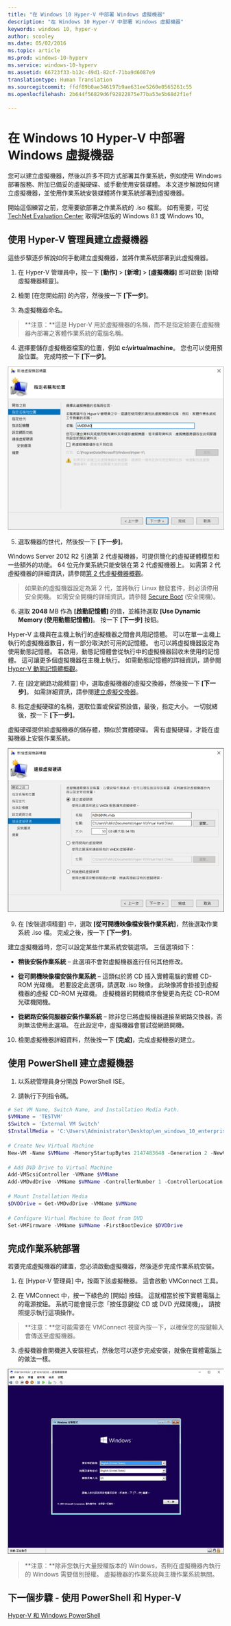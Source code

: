 ```yaml
---
title: "在 Windows 10 Hyper-V 中部署 Windows 虛擬機器"
description: "在 Windows 10 Hyper-V 中部署 Windows 虛擬機器"
keywords: windows 10, hyper-v
author: scooley
ms.date: 05/02/2016
ms.topic: article
ms.prod: windows-10-hyperv
ms.service: windows-10-hyperv
ms.assetid: 66723f33-b12c-49d1-82cf-71ba9d6087e9
translationtype: Human Translation
ms.sourcegitcommit: ffdf89b0ae346197b9ae631ee5260e0565261c55
ms.openlocfilehash: 2b644f56829d6f92822875e77ba53e5b68d2f1ef

---
```


# 在 Windows 10 Hyper-V 中部署 Windows 虛擬機器

您可以建立虛擬機器，然後以許多不同方式部署其作業系統，例如使用 Windows 部署服務、附加已備妥的虛擬硬碟、或手動使用安裝媒體。 本文逐步解說如何建立虛擬機器，並使用作業系統安裝媒體將作業系統部署到虛擬機器。

開始這個練習之前，您需要欲部署之作業系統的 .iso 檔案。 如有需要，可從 [TechNet Evaluation Center](http://www.microsoft.com/en-us/evalcenter/) 取得評估版的 Windows 8.1 或 Windows 10。

## 使用 Hyper-V 管理員建立虛擬機器
這些步驟逐步解說如何手動建立虛擬機器，並將作業系統部署到此虛擬機器。

1. 在 Hyper-V 管理員中，按一下 **[動作]** > **[新增]** > **[虛擬機器]** 即可啟動 [新增虛擬機器精靈]。

2. 檢閱 [在您開始前] 的內容，然後按一下 **[下一步]**。 

3. 為虛擬機器命名。
  > **注意︰**這是 Hyper-V 用於虛擬機器的名稱，而不是指定給要在虛擬機器內部署之客體作業系統的電腦名稱。

4. 選擇要儲存虛擬機器檔案的位置，例如 **c:\virtualmachine**。 您也可以使用預設位置。 完成時按一下 **[下一步]**。
    
  ![](media/new_vm_upd.png)

5. 選取機器的世代，然後按一下 **[下一步]**。  

  Windows Server 2012 R2 引進第 2 代虛擬機器，可提供簡化的虛擬硬體模型和一些額外的功能。 64 位元作業系統只能安裝在第 2 代虛擬機器上。 如需第 2 代虛擬機器的詳細資訊，請參閱[第 2 代虛擬機器概觀](https://technet.microsoft.com/en-us/library/dn282285.aspx)。
  
  > 如果新的虛擬機器設定為第 2 代，並將執行 Linux 散發套件，則必須停用安全開機。 如需安全開機的詳細資訊，請參閱 [Secure Boot](https://technet.microsoft.com/en-us/library/dn486875.aspx) (安全開機)。

6. 選取 **2048** MB 作為 **[啟動記憶體]** 的值，並維持選取 **[Use Dynamic Memory (使用動態記憶體)]**。 按一下 **[下一步]** 按鈕。  

  Hyper-V 主機與在主機上執行的虛擬機器之間會共用記憶體。 可以在單一主機上執行的虛擬機器數目，有一部分取決於可用的記憶體。 也可以將虛擬機器設定為使用動態記憶體。 若啟用，動態記憶體會從執行中的虛擬機器回收未使用的記憶體。 這可讓更多個虛擬機器在主機上執行。 如需動態記憶體的詳細資訊，請參閱 [Hyper-V 動態記憶體概觀](https://technet.microsoft.com/en-us/library/hh831766.aspx)。

7. 在 [設定網路功能精靈] 中，選取虛擬機器的虛擬交換器，然後按一下 **[下一步]**。 如需詳細資訊，請參閱[建立虛擬交換器](walkthrough_virtual_switch.md)。

8. 指定虛擬硬碟的名稱，選取位置或保留預設值，最後，指定大小。 一切就緒後，按一下 **[下一步]**。

  虛擬硬碟提供給虛擬機器的儲存體，類似於實體硬碟。 需有虛擬硬碟，才能在虛擬機器上安裝作業系統。
  
  ![](media/new_vhd_upd.png)  

9. 在 [安裝選項精靈] 中，選取 **[從可開機映像檔安裝作業系統]**，然後選取作業系統 .iso 檔。 完成之後，按一下 **[下一步]**。

  建立虛擬機器時，您可以設定某些作業系統安裝選項。 三個選項如下：

  - **稍後安裝作業系統** – 此選項不會對虛擬機器進行任何其他修改。

  - **從可開機映像檔安裝作業系統** – 這類似於將 CD 插入實體電腦的實體 CD-ROM 光碟機。 若要設定此選項，請選取 .iso 映像。 此映像將會掛接到虛擬機器的虛擬 CD-ROM 光碟機。 虛擬機器的開機順序會變更為先從 CD-ROM 光碟機開機。

  - **從網路安裝伺服器安裝作業系統** – 除非您已將虛擬機器連接至網路交換器，否則無法使用此選項。 在此設定中，虛擬機器會嘗試從網路開機。
  
10. 檢閱虛擬機器詳細資料，然後按一下 **[完成]**，完成虛擬機器的建立。

## 使用 PowerShell 建立虛擬機器

1. 以系統管理員身分開啟 PowerShell ISE。

2. 請執行下列指令碼。

  ```powershell
  # Set VM Name, Switch Name, and Installation Media Path.
  $VMName = 'TESTVM'
  $Switch = 'External VM Switch'
  $InstallMedia = 'C:\Users\Administrator\Desktop\en_windows_10_enterprise_x64_dvd_6851151.iso'
  
  # Create New Virtual Machine
  New-VM -Name $VMName -MemoryStartupBytes 2147483648 -Generation 2 -NewVHDPath "D:\Virtual Machines\$VMName\$VMName.vhdx" -NewVHDSizeBytes 53687091200 -Path "D:\Virtual Machines\$VMName" -SwitchName $Switch
  
  # Add DVD Drive to Virtual Machine
  Add-VMScsiController -VMName $VMName
  Add-VMDvdDrive -VMName $VMName -ControllerNumber 1 -ControllerLocation 0 -Path $InstallMedia
  
  # Mount Installation Media
  $DVDDrive = Get-VMDvdDrive -VMName $VMName
  
  # Configure Virtual Machine to Boot from DVD
  Set-VMFirmware -VMName $VMName -FirstBootDevice $DVDDrive
  ```
  
## 完成作業系統部署

若要完成虛擬機器的建置，您必須啟動虛擬機器，然後逐步完成作業系統安裝。

1. 在 [Hyper-V 管理員] 中，按兩下該虛擬機器。 這會啟動 VMConnect 工具。

2. 在 VMConnect 中，按一下綠色的 [開始] 按鈕。 這就相當於按下實體電腦上的電源按鈕。 系統可能會提示您「按任意鍵從 CD 或 DVD 光碟開機」。 請按照提示執行這項操作。
  > **注意︰**您可能需要在 VMConnect 視窗內按一下，以確保您的按鍵輸入會傳送至虛擬機器。

3. 虛擬機器會開機進入安裝程式，然後您可以逐步完成安裝，就像在實體電腦上的做法一樣。

  ![](media/OSDeploy_upd.png) 

> **注意︰**除非您執行大量授權版本的 Windows，否則在虛擬機器內執行的 Windows 需要個別授權。 虛擬機器的作業系統與主機作業系統無關。

## 下一個步驟 - 使用 PowerShell 和 Hyper-V
[Hyper-V 和 Windows PowerShell](walkthrough_powershell.md)


<!--HONumber=Oct16_HO4-->


